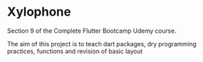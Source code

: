 # Xylophone

Section 9 of the Complete Flutter Bootcamp Udemy course.

The aim of this project is to teach dart packages, dry programming practices, functions and revision of basic layout
